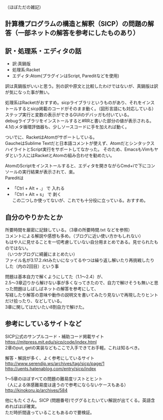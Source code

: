 （ほぼただの雑記）

計算機プログラムの構造と解釈（SICP）の問題の解答（一部ネットの解答を参考にしたものあり）  
--
訳・処理系・エディタの話
--
* 訳:真鍋版
* 処理系:Racket
* エディタ:Atom(プラグインはScript, Pareditなどを使用)

訳は真鍋版がいいと思う。別の訳や原文と比較したわけではないが、真鍋版は訳が気になった事が無い。　

処理系はRacketがおすすめ。sicpライブラリというものがあり、それをインストールするとsicp掲載のコードがそのまま動く。（図形言語にも対応している）  
ステップ実行と変数の表示ができるGUIのデバッガも付いている。  
debugライブラリをインストールすると#RRと書いた部分の値が表示される。   
4.1のメタ循環評価器も、少しソースコードに手を加えれば動く。　　

ついでに、RacketはAtomがサポートしている。  
GaucheはSublime Textだと日本語コメントが使えず、AtomだとシンタックスハイライトとScript実行をサポートしてなかった。
そのため、EmacsもVimもヤダという人にはRacketとAtomの組み合わせを勧めたい。　　

AtomのScriptをインストールすると、エディタを開きながらCmd+iで下にコンソールの実行結果が表示されて、楽。  
Pareditは　　
* 「Ctrl + Alt + .」 で 入れる　　
* 「Ctrl + Alt + s」 で 剥く　　  
この二つしか使ってないが、これでも十分役に立っている。おすすめ。  

自分のやりかたとか
--
所要時間を厳密に記録している。（3章の所要時間.txt などを参照）  
コメントによる解説や感想も多め。（ブログに近い使い方かもしれない）  
もはや人に見せることを一切考慮していない自分用まとめである。見せられたものではない。  
（いつかブログに綺麗にまとめたい）  
ファイル名が3.17.2.rktみたいになってるやつは繰り返し解いたり再挑戦したりした（内の2回目）という事  

問題は基本自力で解くようにしてた（1.1〜2.4）が、  
2.5〜3章辺りから解けない事が多くなってきたので、自力で解けそうも無いと思った問題はしばしばネットの解答を参考にして、  
写経したり解答の意味や動作の説明文を書いてみたり見ないで再現したりヒントだけ拾ったり、などしている。  
3章に関してはだいたい8割自力で解けた。  

参考にしているサイトなど  
--
SICP公式のサンプルコード・補助コード掲載サイト  
<https://mitpress.mit.edu/sicp/code/index.html>  
2章のput, getの実装などもここで入手できてお手軽。これは知るべき。  

解答・解説が多く、よく参考にしているサイト  
<http://www.serendip.ws/archives/tag/sicp/page/1>  
<http://uents.hatenablog.com/entry/sicp/index>  

1〜5章のほぼすべての問題の難易度リストとヒント  
（人による体感難易度は違うので参考にならないケースもある）  
<http://kinokoru.jp/archives/584>  

他にもたくさん。SICP (問題番号)でググるとたいてい解説が出てくる。英語含めればほぼ確実。  
ただ時折間違っていることもあるので要検証。    
